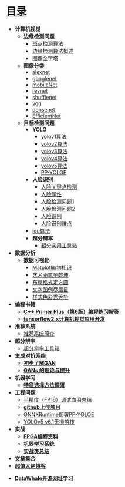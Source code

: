 # [目录](README.md)
* **计算机视觉**
  * **边缘检测问题**
    * [斑点检测算法](cv/ch1.md)
    * [边缘检测算法概述](cv/ch2.md)
    * [图像金字塔](cv/图像金字塔.md)
  * **图像分类**
    * [alexnet](DeepLearning/alexnet.md)   
    * [googlenet](DeepLearning/googlenet.md)
    * [mobileNet](DeepLearning/mobileNet.md)
    * [resnet](DeepLearning/resnet.md)
    * [shufflenet](DeepLearning/shufflenet.md)
    * [vgg](DeepLearning/vgg.md)
    * [densenet](DeepLearning/densenet.md)
    * [EfficientNet](DeepLearning/EfficientNet.md)
  * **目标检测问题**
    * **YOLO**
      * [yolov1算法](cv/yolov1.md)
      * [yolov2算法](cv/yolov2.md)
      * [yolov3算法](cv/yolov3.md)
      * [yolov4算法](cv/yolov4.md)
      * [yolov5算法](cv/yolov5.md)
      * [PP-YOLOE](cv/PP-YOLOE.md)
    * **人脸识别**
      * [人脸关键点检测](cv/人脸关键点检测.md)
      * [人脸属性](cv/人脸属性识别.md)
      * [人脸检测问题1](cv/人脸检测问题1.md)
      * [人脸检测问题2](cv/人脸检测问题2.md)
      * [人脸识别](cv/人脸识别.md)
      * [人脸识别难点](cv/人脸识别难点.md)
    * [iou算法](cv/iou.md)
    * **超分辨率**
      * [超分实用工具箱](super-resolution/readme.md)
* **数据分析**
  * **数据可视化**
      * [Matplotlib初相识](matplotlib/ch1.md)
      * [艺术画笔见乾坤](matplotlib/ch2.md)
      * [布局格式定方圆](matplotlib/ch3.md)
      * [文字图例尽眉目](matplotlib/ch4.md)
      * [样式色彩秀芳华](matplotlib/ch5.md)
* **编程书籍**
  * [**C++ Primer Plus（第6版）编程练习解答**](https://relph1119.github.io/cpp-primer-plus/#/)
  * [**tensorflow2.x计算机视觉应用开发**](https://github.com/swpucwf/tf_study/tree/master)
* **推荐系统**
  * [推荐系统简介](推荐系统/推荐系统.md)
* **超分辨率**
  * [超分辨率工具箱](super-resolution/readme.md)
* **生成对抗网络**
  * [**初步了解GAN**](GAN/笔记.md)
  * [**GANs 的理论与提升**](GAN/笔记2.md)
* **机器学习**
  * [**特征选择方法调研**](MachineLearning/ch1.md)
* **工程问题**
  * [半精度（FP16）调试血泪总结](https://mp.weixin.qq.com/s/C5WsHZBBXtHLPU7tqAbzyw) 
  * [**github上传项目**](https://www.cnblogs.com/zouwangblog/p/11201561.html)
  * [ONNXRuntime部署PP-YOLOE](https://github.com/hpc203/pp-yoloe-onnxrun-cpp-py)
  * [YOLOv5 v6.1无损剪枝](deploy/YOLOv5无损剪枝.md)
* **实战**
  * [**FPGA编程资料**](https://xupsh.github.io/pp4fpgas-cn/)
  * [**机器学习系统**](https://openmlsys.github.io/chapter_preface/index.html)
  * [**实战类总结**](https://docs.qq.com/doc/DZG1SZ21YZmx4b2Z1)
* [**文章集合**](paper/README.md)
* [**超值大佬博客**](GodV/readme.md)
- [**DataWhale开源网址学习**](https://datawhale.feishu.cn/docs/doccn0AOicI3LJ8RwhY0cuDPSOc#zDsZM5)



